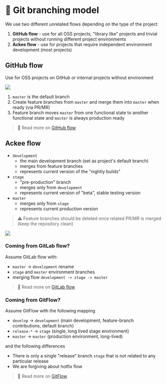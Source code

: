 # 🌳 Git branching model

We use two different unrelated flows depending on the type of the project

1. **GitHub flow** - use for all OSS projects, "library like" projects and trivial projects without running different project environments
2. **Ackee flow** - use for projects that require independent environment development (most projects)

## GitHub flow

Use for OSS projects on GitHub or internal projects without environment

![](https://files.programster.org/tutorials/git/flows/github-flow.png)

1. `master` is the default branch
2. Create feature branches from `master` and merge them into `master` when ready (via PR/MR)
3. Feature branch moves `master` from one functional state to another functional state and `master` is always production ready

> 📝 Read more on [GitHub flow](https://githubflow.github.io/)

## Ackee flow

- `development`
  - the main development branch (set as project's default branch)
  - merges from feature branches
  - represents current version of the "nightly builds"
- `stage`
  - "pre-production" branch
  - merges only from `development`
  - represents current version of "beta", stable testing version
- `master`
  - merges only from `stage`
  - represents current production version

> ⚠️ Feature branches should be deleted once related PR/MR is merged (keep the repository clean)

![](http://www.plantuml.com/plantuml/svg/ZP2x3i8m34NtV8K_e4Y8aG7rCJCpC5cDqqOq3pak_Nr20IbTKDTxJuvrKoT1bjbDAZsiZyZe88semsBz00QdH4MpCCQRrJB2wQXKpiJsDg8NqFIaAKH7NZPvrW-qIHmc8LRgVhYKhyvm9Hu8WW53A3CJD3kOLXKzP7mz-0ER2bemWK4eIHwqGzZz5NORsrgzcS-cychrHIC7FVTYWrSrUPq_-WK0)

### Coming from GitLab flow?

Assume GitLab flow with:

- `master` -> `development` rename
- `stage` and `master` environment branches
- merging flow `development -> stage -> master`

> 📝 Read more on [GitLab flow](https://about.gitlab.com/blog/2014/09/29/gitlab-flow/)

### Coming from GitFlow?

Assume GitFlow with the following mapping

- `develop` -> `development` (main development, feature-branch contributions, default branch)
- `release-*` -> `stage` (single, long lived stage environment)
- `master` -> `master` (production environment, long-lived)

and the following differences

- There is only a single "release" branch `stage` that is not related to any particular release
- We are forgiving about hotfix flow

> 📝 Read more on [GitFlow](https://nvie.com/posts/a-successful-git-branching-model/)
